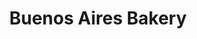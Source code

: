 ---
title: "Buenos Aires Bakery"
url: /ciudad-autonoma-de-buenos-aires/buenos-aires-bakery-araoz/
shop: Bäckerei
---